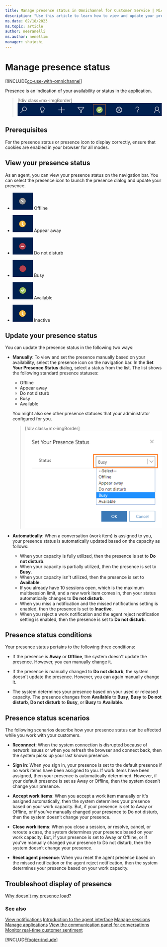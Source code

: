 ```yaml
---
title: Manage presence status in Omnichannel for Customer Service | MicrosoftDocs
description: "Use this article to learn how to view and update your presence status in Omnichannel for Customer Service."
ms.date: 02/18/2023
ms.topic: article
author: neeranelli
ms.author: nenellim
manager: shujoshi
---
```


# Manage presence status

[!INCLUDE[cc-use-with-omnichannel](../includes/cc-use-with-omnichannel.md)]

Presence is an indication of your availability or status in the application.

  > [!div class=mx-imgBorder]
  > ![Agent presence status.](media/oceh-presence-icon.png "Agent presence status")

## Prerequisites

For the presence status or presence icon to display correctly, ensure that cookies are enabled in your browser for all modes.

## View your presence status

As an agent, you can view your presence status on the navigation bar. You can select the presence icon to launch the presence dialog and update your presence.

  - ![Offline presence status.](media/oceh-offline-icon.png "Offline presence status")  Offline

  - ![Appear away presence status.](media/oceh-appear-away-icon.png "Appear away presence status")  Appear away

  - ![Do not disturb presence status.](media/oceh-do-not-disturb-icon.png "Do not disturb presence status")  Do not disturb

  - ![Busy presence status.](media/oceh-busy-icon.png "Busy presence status")  Busy

  - ![Available presence status.](media/oceh-available-icon.png "Available presence status")  Available
  
  - ![Inactive presence status.](media/oceh-appear-away-icon.png "Appear away presence status")  Inactive
  

 
## Update your presence status

You can update the presence status in the following two ways:

- **Manually**: To view and set the presence manually based on your availability, select the presence icon on the navigation bar. In the **Set Your Presence Status** dialog, select a status from the list. The list shows the following standard presence statuses:

  - Offline
  - Appear away
  - Do not disturb
  - Busy
  - Available
  
   You might also see other presence statuses that your administrator configured for you.

  > [!div class=mx-imgBorder]
  > ![Set your presence status.](media/oceh-presence.png "Set your presence status")

- **Automatically**: When a conversation (work item) is assigned to you, your presence status is automatically updated based on the capacity as follows:

  - When your capacity is fully utilized, then the presence is set to **Do not disturb**.
  - When your capacity is partially utilized, then the presence is set to **Busy**.
  - When your capacity isn't utilized, then the presence is set to **Available**.
  - If you already have 10 sessions open, which is the maximum multisession limit, and a new work item comes in, then your status automatically changes to **Do not disturb**.
  - When you miss a notification and the missed notifications setting is enabled, then the presence is set to **Inactive**.
  - When you reject a work notification and the agent reject notification setting is enabled, then the presence is set to **Do not disturb**.

## Presence status conditions

Your presence status pertains to the following three conditions:

- If the presence is **Away** or **Offline**, the system doesn't update the presence. However, you can manually change it. 

- If the presence is manually changed to **Do not disturb**, the system doesn't update the presence. However, you can again manually change it. 

- The system determines your presence based on your used or released capacity. The presence changes from **Available** to **Busy**, **Busy** to **Do not disturb**, **Do not disturb** to **Busy**, or **Busy** to **Available**.

## Presence status scenarios

The following scenarios describe how your presence status can be affected while you work with your customers.

- **Reconnect**: When the system connection is disrupted because of network issues or when you refresh the browser and connect back, then the system picks up your last known presence. 

- **Sign in**: When you sign in, your presence is set to the default presence if no work items have been assigned to you. If work items have been assigned, then your presence is automatically determined. However, if your default presence is set as Away or Offline, then the system doesn’t change your presence.  

- **Accept work items**: When you accept a work item manually or it's assigned automatically, then the system determines your presence based on your work capacity. But, if your presence is set to Away or Offline, or if you've manually changed your presence to Do not disturb, then the system doesn’t change your presence. 

- **Close work items**: When you close a session, or resolve, cancel, or reroute a case, the system determines your presence based on your work capacity. But, if your presence is set to Away or Offline, or if you've manually changed your presence to Do not disturb, then the system doesn’t change your presence.

- **Reset agent presence**: When you reset the agent presence based on the missed notification or the agent reject notification, then the system determines your presence based on your work capacity.

## Troubleshoot display of presence

[Why doesn't my presence load?](troubleshoot-omnichannel-customer-service.md#user-presence-isnt-loading-or-user-is-shown-as-unknown)

### See also

[View notifications](oc-notifications.md)
[Introduction to the agent interface](oc-introduction-agent-interface.md)
[Manage sessions](oc-manage-sessions.md)
[Manage applications](oc-manage-applications.md)
[View the communication panel for conversations](oc-conversation-control.md)
[Monitor real-time customer sentiment](oc-monitor-real-time-customer-sentiment-sessions.md)


[!INCLUDE[footer-include](../includes/footer-banner.md)]
